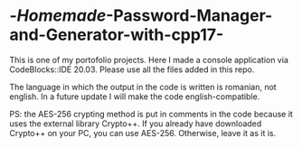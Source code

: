 # -_Homemade_-Password-Manager-and-Generator-with-cpp17-
This is one of my portofolio projects. Here I made a console application via CodeBlocks::IDE 20.03. Please use all the files added in this repo.

The language in which the output in the code is written is romanian, not english. In a future update I will make the code english-compatible.

PS: the AES-256 crypting method is put in comments in the code because it uses the external library Crypto++. If you already have downloaded Crypto++ on your PC, you can use AES-256. Otherwise, leave it as it is.
